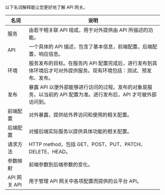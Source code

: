 以下名词解释能让您更好地了解 API 网关。

| 名词     | 说明 |
| ---      | --- |
| 服务     | 由若干相关联 API 组成，用于对外提供由 API 所描述的功能。|
| API     | 一个具体的 API 描述，包含了基本信息，前端配置，后端配置，响应信息。
| 环境     | 服务发布的目标。在服务内 API 配置完成后，进行发布到具体环境后才可对外提供服务。现有环境包括：测试、预发布、发布。|
| 发布     | 暴露 API 以便外部能够进行访问的过程。发布的对象是服务，以当前的 API 配置为准。进行发布后，API 才可被外部访问到。| 
| 前端配置 | 对外暴露，提供给外界访问和使用的相关配置。 |
| 后端配置 | 对接后端实际服务以提供具体功能的相关配置。 |
| 请求方法 | HTTP method，包括 GET、POST、PUT、PATCH、DELETE、HEAD。|
| 参数映射 | 前端参数到后端参数的变化。 |
| API 网关 API | 用于管理 API 网关中各项配置而提供的云平台 API。 |